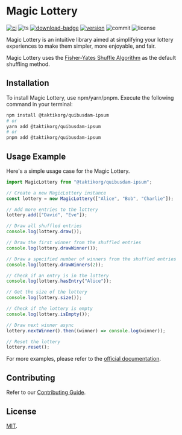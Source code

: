 # Magic Lottery

[![ci][ci-badge]][ci-link]
![ts][ts-badge]
[![download-badge]][download-link]
[![version][version-badge]][download-link]
![commit][commit-badge]
![license][license-badge]

Magic Lottery is an intuitive library aimed at simplifying your lottery experiences to make them simpler, more enjoyable, and fair.

Magic Lottery uses the [Fisher-Yates Shuffle Algorithm](https://en.wikipedia.org/wiki/Fisher%E2%80%93Yates_shuffle) as the default shuffling method.

## Installation

To install Magic Lottery, use npm/yarn/pnpm. Execute the following command in your terminal:

```bash
npm install @taktikorg/quibusdam-ipsum
# or
yarn add @taktikorg/quibusdam-ipsum
# or
pnpm add @taktikorg/quibusdam-ipsum
```

## Usage Example

Here's a simple usage case for the Magic Lottery.

```js
import MagicLottery from "@taktikorg/quibusdam-ipsum";

// Create a new MagicLottery instance
const lottery = new MagicLottery(["Alice", "Bob", "Charlie"]);

// Add more entries to the lottery
lottery.add(["David", "Eve"]);

// Draw all shuffled entries
console.log(lottery.draw());

// Draw the first winner from the shuffled entries
console.log(lottery.drawWinner());

// Draw a specified number of winners from the shuffled entries
console.log(lottery.drawWinners(2));

// Check if an entry is in the lottery
console.log(lottery.hasEntry("Alice"));

// Get the size of the lottery
console.log(lottery.size());

// Check if the lottery is empty
console.log(lottery.isEmpty());

// Draw next winner async
lottery.nextWinner().then((winner) => console.log(winner));

// Reset the lottery
lottery.reset();
```

For more examples, please refer to the [official documentation](https://logeast.github.io/@taktikorg/quibusdam-ipsum).

## Contributing

Refer to our [Contributing Guide](https://github.com/taktikorg/quibusdam-ipsum/blob/main/CONTRIBUTING.md).

## License

[MIT](https://github.com/taktikorg/quibusdam-ipsum/blob/main/LICENSE).

[ci-badge]: https://github.com/taktikorg/quibusdam-ipsum/actions/workflows/ci.yml/badge.svg
[ci-link]: https://github.com/taktikorg/quibusdam-ipsum/actions/workflows/ci.yml
[ts-badge]: https://badgen.net/badge/-/TypeScript/blue?icon=typescript&label
[download-badge]: https://img.shields.io/npm/dm/@taktikorg/quibusdam-ipsum
[download-link]: https://www.npmjs.com/search?q=@taktikorg/quibusdam-ipsum
[version-badge]: https://img.shields.io/npm/v/@taktikorg/quibusdam-ipsum.svg
[commit-badge]: https://img.shields.io/github/commit-activity/m/logeast/@taktikorg/quibusdam-ipsum
[license-badge]: https://img.shields.io/github/license/logeast/@taktikorg/quibusdam-ipsum
